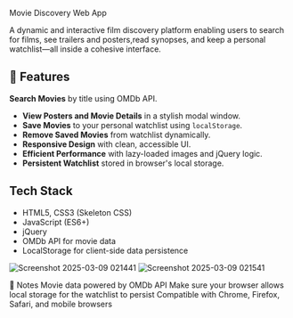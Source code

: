 Movie Discovery Web App

A dynamic and interactive film discovery platform enabling users to search for films, see trailers
and posters,read synopses, and keep a personal watchlist—all inside a cohesive interface.

## 🌟 Features

**Search Movies** by title using OMDb API.
- **View Posters and Movie Details** in a stylish modal window.
-  **Save Movies** to your personal watchlist using `localStorage`.
- **Remove Saved Movies** from watchlist dynamically.
- **Responsive Design** with clean, accessible UI.
- **Efficient Performance** with lazy-loaded images and jQuery logic.
- **Persistent Watchlist** stored in browser's local storage.

## Tech Stack
- HTML5, CSS3 (Skeleton CSS)
- JavaScript (ES6+)
- jQuery
- OMDb API for movie data
- LocalStorage for client-side data persistence

![Screenshot 2025-03-09 021441](https://github.com/user-attachments/assets/15425fdc-e14f-442c-a25e-b3c3bd002b50)
![Screenshot 2025-03-09 021541](https://github.com/user-attachments/assets/cd1e532a-bce0-49d9-9d1f-6919a80771cd)


📌 Notes
Movie data powered by OMDb API
Make sure your browser allows local storage for the watchlist to persist
Compatible with Chrome, Firefox, Safari, and mobile browsers
